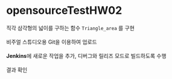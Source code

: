 # opensourceTestHW02
직각 삼각형의 넓이를 구하는 함수 `Triangle_area` 를 구현<br><br>
비주얼 스튜디오용 Git을 이용하여 업로드<br><br>
**Jenkins**에 새로운 작업을 추가, 디버그와 릴리즈 모드로 빌드하도록 수행<br><br>
결과 확인
